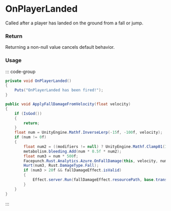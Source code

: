 <Badge type="danger" text="Carbon Compatible"/><Badge type="warning" text="Oxide Compatible"/>
# OnPlayerLanded
Called after a player has landed on the ground from a fall or jump.
### Return
Returning a non-null value cancels default behavior.

### Usage
::: code-group
```csharp [Example]
private void OnPlayerLanded()
{
	Puts("OnPlayerLanded has been fired!");
}
```
```csharp [Source — Assembly-CSharp @ BasePlayer]
public void ApplyFallDamageFromVelocity(float velocity)
{
	if (IsGod())
	{
		return;
	}
	float num = UnityEngine.Mathf.InverseLerp(-15f, -100f, velocity);
	if (num != 0f)
	{
		float num2 = ((modifiers != null) ? UnityEngine.Mathf.Clamp01(1f - modifiers.GetValue(Modifier.ModifierType.Clotting)) : 1f);
		metabolism.bleeding.Add(num * 0.5f * num2);
		float num3 = num * 500f;
		Facepunch.Rust.Analytics.Azure.OnFallDamage(this, velocity, num3);
		Hurt(num3, Rust.DamageType.Fall);
		if (num3 > 20f && fallDamageEffect.isValid)
		{
			Effect.server.Run(fallDamageEffect.resourcePath, base.transform.position, UnityEngine.Vector3.zero);
		}
	}
}

```
:::
